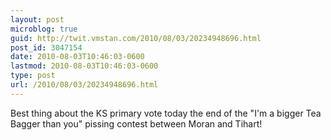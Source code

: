```yaml
---
layout: post
microblog: true
guid: http://twit.vmstan.com/2010/08/03/20234948696.html
post_id: 3047154
date: 2010-08-03T10:46:03-0600
lastmod: 2010-08-03T10:46:03-0600
type: post
url: /2010/08/03/20234948696.html
---
```

Best thing about the KS primary vote today the end of the "I'm a bigger Tea Bagger than you" pissing contest between Moran and Tihart!
